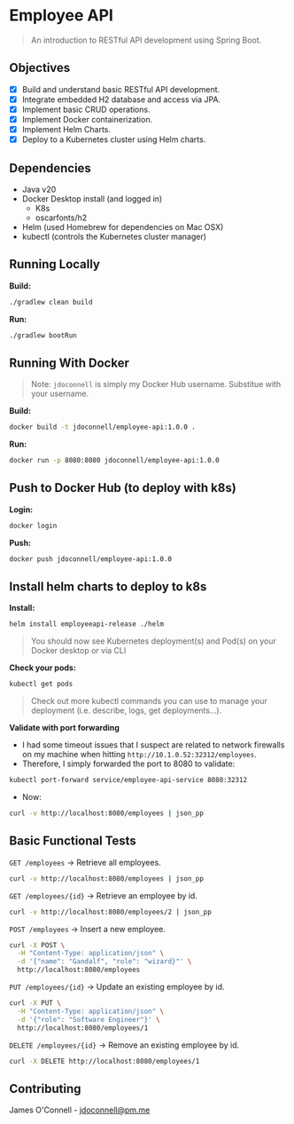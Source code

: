 # Employee API
> An introduction to RESTful API development using Spring Boot.

## Objectives
- [x] Build and understand basic RESTful API development.
- [x] Integrate embedded H2 database and access via JPA.
- [x] Implement basic CRUD operations.
- [x] Implement Docker containerization.
- [x] Implement Helm Charts.
- [x] Deploy to a Kubernetes cluster using Helm charts.

## Dependencies
- Java v20
- Docker Desktop install (and logged in)
  - K8s
  - oscarfonts/h2
- Helm (used Homebrew for dependencies on Mac OSX)
- kubectl (controls the Kubernetes cluster manager)

## Running Locally

**Build:**
```bash
./gradlew clean build
```

**Run:**
```bash
./gradlew bootRun
```

## Running With Docker
> Note: `jdoconnell` is simply my Docker Hub username. Substitue with your username.

**Build:**
```bash
docker build -t jdoconnell/employee-api:1.0.0 .
```

**Run:**
```bash
docker run -p 8080:8080 jdoconnell/employee-api:1.0.0
```

## Push to Docker Hub (to deploy with k8s)

**Login:**
```bash
docker login
```

**Push:**
```bash
docker push jdoconnell/employee-api:1.0.0
```

## Install helm charts to deploy to k8s

**Install:**
```bash
helm install employeeapi-release ./helm
```
> You should now see Kubernetes deployment(s) and Pod(s) on your Docker desktop or via CLI

**Check your pods:**
```bash
kubectl get pods
```
> Check out more kubectl commands you can use to manage your deployment (i.e. describe, logs, get deployments...).

**Validate with port forwarding**
- I had some timeout issues that I suspect are related to network firewalls on my machine when hitting `http://10.1.0.52:32312/employees`.
- Therefore, I simply forwarded the port to 8080 to validate:
```bash
kubectl port-forward service/employee-api-service 8080:32312
```
- Now:
```bash
curl -v http://localhost:8080/employees | json_pp

```

## Basic Functional Tests

`GET /employees` -> Retrieve all employees.
```bash
curl -v http://localhost:8080/employees | json_pp
```

`GET /employees/{id}` -> Retrieve an employee by id.
```bash
curl -v http://localhost:8080/employees/2 | json_pp
```

`POST /employees` -> Insert a new employee.
```bash
curl -X POST \
  -H "Content-Type: application/json" \
  -d '{"name": "Gandalf", "role": "wizard}"' \
  http://localhost:8080/employees
```

`PUT /employees/{id}` -> Update an existing employee by id.
```bash
curl -X PUT \
  -H "Content-Type: application/json" \
  -d '{"role": "Software Engineer"}' \ 
  http://localhost:8080/employees/1
```

`DELETE /employees/{id}` -> Remove an existing employee by id.
```bash
curl -X DELETE http://localhost:8080/employees/1
```

## Contributing
James O'Connell - jdoconnell@pm.me